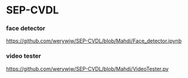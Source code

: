 # SEP-CVDL

### face detector
https://github.com/werywjw/SEP-CVDL/blob/Mahdi/Face_detector.ipynb

### video tester
https://github.com/werywjw/SEP-CVDL/blob/Mahdi/VideoTester.py
